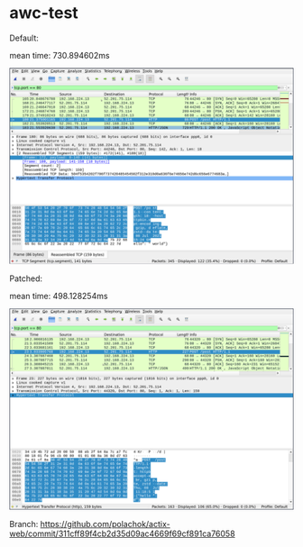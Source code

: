 # awc-test

Default:

mean time: 730.894602ms

![default](./reassembled.png)

Patched:

mean time: 498.128254ms

![patched](./patched.png)

Branch: https://github.com/polachok/actix-web/commit/311cff89f4cb2d35d09ac4669f69cf891ca76058
